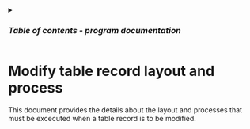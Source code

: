 <details>

<summary>
    <h3><em>Table of contents - program documentation</em></h3>
</summary>

1. **[Program initial setup steps](initial-steps.md)**

2. **[Program userform layout and process](userform-elements.md)**

3. **[Program constants](constants.md)**

4. **[Program initiation layout and process](program-initiation.md)**

5. **[Program termination layout and process](program-termination.md)**

6. **[Program logging layout and process](program-logging.md)**

7. **[Design initiation layout and process](design-initiation.md)**

8. **[Design termination layout and end process](design-termination.md)**

9. **[Design compliance check layout and process](design-compliance-check.md)**

10. **[Design reset layout and process](design-reset.md)**

11. **[Design menu layout and process](design-menu.md)**

12. **[Design message layout and process](design-message.md)**

13. **[Create table layout and process](create-table.md)**

14. **[Modify table layout and process](modify-table.md)**

15. **[Delete table layout and process](delete-table.md)**

16. **[View table layout and process](view-table.md)**

17. **[Reset table layout and process](reset-table.md)**

18. **[Add table record layout and process](add-table-record.md)**

19. **`Modify table record layout and process`** &larr; ***You are viewing this document***

20. **[Delete table record layout and process](delete-table-record.md)**

21. **[View table record layout and process](view-table-record.md)**

22. **[View incomplete table records layout and process](view-incomplete-table-records.md)**

23. **[Generate schema code layout and process](generate-schema-code.md)**

24. **[View generated schema code layout and process](view-generated-schema-code.md)**

25. **[Back end tables layout and process](backend-tables.md)**

26. **[Back end sheets layout and process](backend-sheets.md)**

27. **[Back end access layout and process](backend-access.md)**

</details>

# Modify table record layout and process

This document provides the details about the layout and processes that must be excecuted when a table record is to be modified.